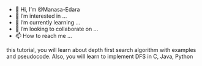 - 👋 Hi, I’m @Manasa-Edara
- 👀 I’m interested in ...
- 🌱 I’m currently learning ...
- 💞️ I’m looking to collaborate on ...
- 📫 How to reach me ...

<!---
Manasa-Edara/Manasa-Edara is a ✨ special ✨ repository because its `README.md` (this file) appears on your GitHub profile.
You can click the Preview link to take a look at your changes.
--->
this tutorial, you will learn about depth first search algorithm with examples and pseudocode. Also, you will learn to implement DFS in C, Java, Python
